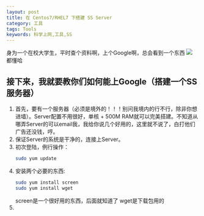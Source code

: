 ```yaml
---
layout: post
title: 在 Centos7/RHEL7 下搭建 SS Server
category: 工具
tags: Tools
keywords: 科学上网,工具,SS
---
```


身为一个在校大学生，平时查个资料啊，上个Google啊，总会看到一个东西
![](https://i.imgur.com/WgUZDUv.png)
都懂哈

## 接下来，我就要教你们如何能上Google（搭建一个SS服务器） ##
1. 首先，要有一个服务器（必须是境外的！！！别问我境内的行不行，除非你想进墙）。Server配置不用很好，单核 + 500M RAM就可以完美搭建。不知道从哪弄Server的可以email我，我给你说几个好用的，这里就不说了，白打他们广告还没钱，哼。
2. 保证Server的系统是干净的，连接上Server。
3. 初次登陆，例行操作：
    ```bash
    sudo yum update
    ```
4. 安装两个必要的东西:
    ```bash
    sudo yum install screen
    sudo yum install wget
    ```
    screen是一个很好用的东西，后面就知道了
    wget是下载包用的
5. 